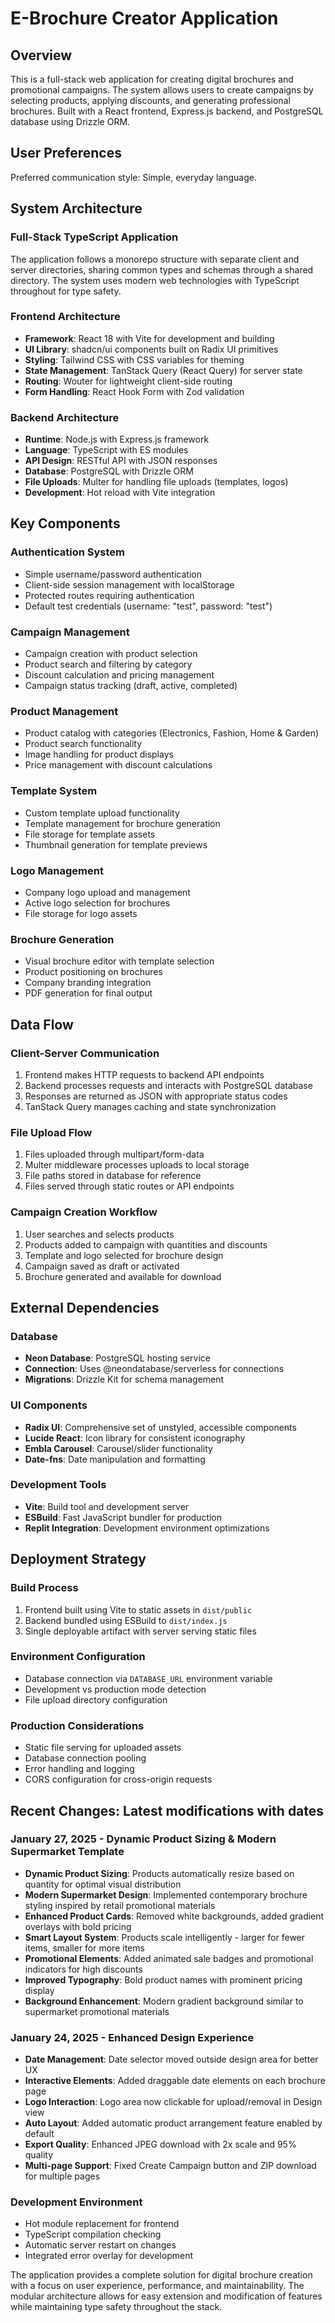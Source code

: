 # E-Brochure Creator Application

## Overview

This is a full-stack web application for creating digital brochures and promotional campaigns. The system allows users to create campaigns by selecting products, applying discounts, and generating professional brochures. Built with a React frontend, Express.js backend, and PostgreSQL database using Drizzle ORM.

## User Preferences

Preferred communication style: Simple, everyday language.

## System Architecture

### Full-Stack TypeScript Application
The application follows a monorepo structure with separate client and server directories, sharing common types and schemas through a shared directory. The system uses modern web technologies with TypeScript throughout for type safety.

### Frontend Architecture
- **Framework**: React 18 with Vite for development and building
- **UI Library**: shadcn/ui components built on Radix UI primitives
- **Styling**: Tailwind CSS with CSS variables for theming
- **State Management**: TanStack Query (React Query) for server state
- **Routing**: Wouter for lightweight client-side routing
- **Form Handling**: React Hook Form with Zod validation

### Backend Architecture
- **Runtime**: Node.js with Express.js framework
- **Language**: TypeScript with ES modules
- **API Design**: RESTful API with JSON responses
- **Database**: PostgreSQL with Drizzle ORM
- **File Uploads**: Multer for handling file uploads (templates, logos)
- **Development**: Hot reload with Vite integration

## Key Components

### Authentication System
- Simple username/password authentication
- Client-side session management with localStorage
- Protected routes requiring authentication
- Default test credentials (username: "test", password: "test")

### Campaign Management
- Campaign creation with product selection
- Product search and filtering by category
- Discount calculation and pricing management
- Campaign status tracking (draft, active, completed)

### Product Management
- Product catalog with categories (Electronics, Fashion, Home & Garden)
- Product search functionality
- Image handling for product displays
- Price management with discount calculations

### Template System
- Custom template upload functionality
- Template management for brochure generation
- File storage for template assets
- Thumbnail generation for template previews

### Logo Management
- Company logo upload and management
- Active logo selection for brochures
- File storage for logo assets

### Brochure Generation
- Visual brochure editor with template selection
- Product positioning on brochures
- Company branding integration
- PDF generation for final output

## Data Flow

### Client-Server Communication
1. Frontend makes HTTP requests to backend API endpoints
2. Backend processes requests and interacts with PostgreSQL database
3. Responses are returned as JSON with appropriate status codes
4. TanStack Query manages caching and state synchronization

### File Upload Flow
1. Files uploaded through multipart/form-data
2. Multer middleware processes uploads to local storage
3. File paths stored in database for reference
4. Files served through static routes or API endpoints

### Campaign Creation Workflow
1. User searches and selects products
2. Products added to campaign with quantities and discounts
3. Template and logo selected for brochure design
4. Campaign saved as draft or activated
5. Brochure generated and available for download

## External Dependencies

### Database
- **Neon Database**: PostgreSQL hosting service
- **Connection**: Uses @neondatabase/serverless for connections
- **Migrations**: Drizzle Kit for schema management

### UI Components
- **Radix UI**: Comprehensive set of unstyled, accessible components
- **Lucide React**: Icon library for consistent iconography
- **Embla Carousel**: Carousel/slider functionality
- **Date-fns**: Date manipulation and formatting

### Development Tools
- **Vite**: Build tool and development server
- **ESBuild**: Fast JavaScript bundler for production
- **Replit Integration**: Development environment optimizations

## Deployment Strategy

### Build Process
1. Frontend built using Vite to static assets in `dist/public`
2. Backend bundled using ESBuild to `dist/index.js`
3. Single deployable artifact with server serving static files

### Environment Configuration
- Database connection via `DATABASE_URL` environment variable
- Development vs production mode detection
- File upload directory configuration

### Production Considerations
- Static file serving for uploaded assets
- Database connection pooling
- Error handling and logging
- CORS configuration for cross-origin requests

## Recent Changes: Latest modifications with dates

### January 27, 2025 - Dynamic Product Sizing & Modern Supermarket Template
- **Dynamic Product Sizing**: Products automatically resize based on quantity for optimal visual distribution
- **Modern Supermarket Design**: Implemented contemporary brochure styling inspired by retail promotional materials
- **Enhanced Product Cards**: Removed white backgrounds, added gradient overlays with bold pricing
- **Smart Layout System**: Products scale intelligently - larger for fewer items, smaller for more items
- **Promotional Elements**: Added animated sale badges and promotional indicators for high discounts
- **Improved Typography**: Bold product names with prominent pricing display
- **Background Enhancement**: Modern gradient background similar to supermarket promotional materials

### January 24, 2025 - Enhanced Design Experience
- **Date Management**: Date selector moved outside design area for better UX
- **Interactive Elements**: Added draggable date elements on each brochure page 
- **Logo Interaction**: Logo area now clickable for upload/removal in Design view
- **Auto Layout**: Added automatic product arrangement feature enabled by default
- **Export Quality**: Enhanced JPEG download with 2x scale and 95% quality
- **Multi-page Support**: Fixed Create Campaign button and ZIP download for multiple pages

### Development Environment
- Hot module replacement for frontend
- TypeScript compilation checking
- Automatic server restart on changes
- Integrated error overlay for development

The application provides a complete solution for digital brochure creation with a focus on user experience, performance, and maintainability. The modular architecture allows for easy extension and modification of features while maintaining type safety throughout the stack.